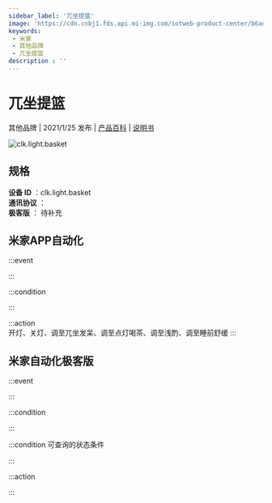 ```yaml
---
sidebar_label: '兀坐提篮'
image: 'https://cdn.cnbj1.fds.api.mi-img.com/iotweb-product-center/b6ad059731081fae8809e84b0db81fd4_实物图168x168.png?GalaxyAccessKeyId=AKVGLQWBOVIRQ3XLEW&Expires=9223372036854775807&Signature=ff7b5q62C2jNw08GDR969Kfcqdc='
keywords: 
 - 米家
 - 其他品牌
 - 兀坐提篮
description : ''
---
```

# 兀坐提篮

其他品牌 | 2021/1/25 发布 | [产品百科](https://home.mi.com/webapp/content/baike/product/index.html?model=clk.light.basket/) | [说明书](https://home.mi.com/views/introduction.html?model=clk.light.basket&region=cn)

![clk.light.basket](https://cdn.cnbj1.fds.api.mi-img.com/iotweb-product-center/b6ad059731081fae8809e84b0db81fd4_实物图168x168.png?GalaxyAccessKeyId=AKVGLQWBOVIRQ3XLEW&Expires=9223372036854775807&Signature=ff7b5q62C2jNw08GDR969Kfcqdc=)

## 规格  
> 
**设备 ID** ：clk.light.basket  
**通讯协议** ：  
**极客版**  ： 待补充 


## 米家APP自动化  

:::event  

:::

:::condition  

:::

:::action   
开灯、关灯、调至兀坐发呆、调至点灯喝茶、调至浅酌、调至睡前舒缓
:::

## 米家自动化极客版  

:::event  

:::

:::condition  

:::

:::condition 可查询的状态条件  

:::

:::action  

:::

        

